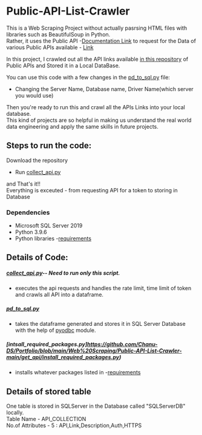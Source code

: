 # Public-API-List-Crawler
This is a Web Scraping Project without actually pasrsing HTML files with libraries such as BeautifulSoup in Python.  
Rather, it uses the Public API -[Documentation Link](https://documenter.getpostman.com/view/4796420/SzmZczsh?version=latest) to request for the Data of various Public APIs available - [Link](https://github.com/public-apis/public-apis)  

In this project, I crawled out all the API links available [in this repository](https://github.com/public-apis/public-apis) of Public APIs and Stored it in a Local DataBase.  

You can use this code with a few changes in the [pd_to_sql.py](https://github.com/Chanu-DS/Portfolio/blob/main/Web%20Scraping/Public-API-List-Crawler-main/get_api/pd_to_sql.py) file:  
- Changing the Server Name, Database name, Driver Name(which server you would use)  

Then you're ready to run this and crawl all the APIs Links into your local database.  
This kind of projects are so helpful in making us understand the real world data engineering and apply the same skills in future projects.  


## Steps to run the code:
Download the repository  

- Run [collect_api.py](https://github.com/Chanu-DS/Portfolio/blob/main/Web%20Scraping/Public-API-List-Crawler-main/get_api/collect_api.py)  

and That's it!!  
Everything is exceuted - from requesting API for a token to storing in Database


### Dependencies
- Microsoft SQL Server 2019
- Python 3.9.6
- Python libraries -[requirements](https://github.com/Chanu-DS/Public-API-List-Crawler/blob/main/get_api/requirements.txt)

## Details of Code:
##### [collect_api.py](https://github.com/Chanu-DS/Portfolio/blob/main/Web%20Scraping/Public-API-List-Crawler-main/get_api/collect_api.py)-- Need to run only this script.
- executes the api requests and handles the rate limit, time limit of token and crawls all API into a dataframe.  
##### [pd_to_sql.py](https://github.com/Chanu-DS/Portfolio/blob/main/Web%20Scraping/Public-API-List-Crawler-main/get_api/pd_to_sql.py)  
- takes the dataframe generated and stores it in SQL Server Database with the help of [pyodbc](https://pypi.org/project/pyodbc/) module.  
##### [intsall_required_packages.py]https://github.com/Chanu-DS/Portfolio/blob/main/Web%20Scraping/Public-API-List-Crawler-main/get_api/install_required_packages.py)
- installs whatever packages listed in -[requirements](https://github.com/Chanu-DS/Portfolio/blob/main/Web%20Scraping/Public-API-List-Crawler-main/get_api/requirements.txt)



## Details of stored table

One table is stored in SQLServer in the Database called "SQLServerDB" locally.  
Table Name - API_COLLECTION  
No.of Attributes - 5 : API,Link,Description,Auth,HTTPS  


